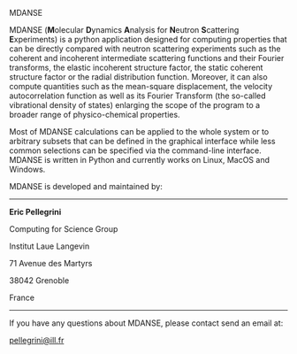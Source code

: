 MDANSE 

MDANSE (**M**olecular **D**ynamics **A**nalysis for **N**eutron **S**cattering 
**E**xperiments) is a 
python application designed for computing properties that can be directly 
compared with neutron scattering experiments such as the coherent and incoherent 
intermediate scattering functions and their Fourier transforms, the elastic 
incoherent structure factor, the static coherent structure factor or the radial 
distribution function. Moreover, it can also compute quantities such as the 
mean-square displacement, the velocity autocorrelation function as well as its 
Fourier Transform (the so-called vibrational density of states) enlarging the 
scope of the program to a broader range of physico-chemical properties.

Most of MDANSE calculations can be applied to the whole system or to arbitrary 
subsets that can be defined in the graphical interface while less common 
selections can be specified via the command-line interface. MDANSE is written in 
Python and currently works on Linux, MacOS and Windows.

MDANSE is developed and maintained by:

------

**Eric Pellegrini**

Computing for Science Group

Institut Laue Langevin

71 Avenue des Martyrs

38042 Grenoble

France

------

If you have any questions about MDANSE, please contact send an email at:

pellegrini@ill.fr
